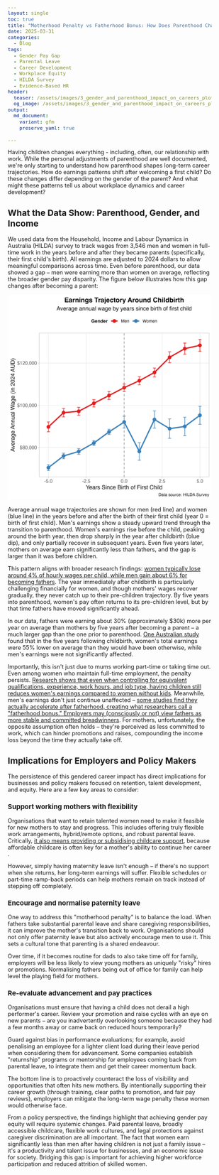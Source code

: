 ```yaml
---
layout: single
toc: true
title: "Motherhood Penalty vs Fatherhood Bonus: How Does Parenthood Change Earnings Trajectories?"
date: 2025-03-31
categories:
  - Blog
tags:
  - Gender Pay Gap
  - Parental Leave
  - Career Development
  - Workplace Equity
  - HILDA Survey
  - Evidence-Based HR
header:
  teaser: /assets/images/3_gender_and_parenthood_impact_on_careers_plot.png
  og_image: /assets/images/3_gender_and_parenthood_impact_on_careers_plot.png
output: 
  md_document:
    variant: gfm
    preserve_yaml: true
    
---
```


<style>
  body {
    font-size: 0.8em; /* Adjust font size just for this page */
  }
</style>

Having children changes everything - including, often, our relationship with work. While the personal adjustments of parenthood are well documented, we're only starting to understand how parenthood shapes long-term career trajectories. How do earnings patterns shift after welcoming a first child? Do these changes differ depending on the gender of the parent? And what might these patterns tell us about workplace dynamics and career development?

## What the Data Show: Parenthood, Gender, and Income

We used data from the Household, Income and Labour Dynamics in Australia (HILDA) survey to track wages from 3,546 men and women in full-time work in the years before and after they became parents (specifically, their first child's birth). All earnings are adjusted to 2024 dollars to allow meaningful comparisons across time. Even before parenthood, our data showed a gap – men were earning more than women on average, reflecting the broader gender pay disparity. The figure below illustrates how this gap changes after becoming a parent:

![](/assets/images/3_gender_and_parenthood_impact_on_careers_plot.png)

Average annual wage trajectories are shown for men (red line) and women (blue line) in the years before and after the birth of their first child (year 0 = birth of first child). Men's earnings show a steady upward trend through the transition to parenthood. Women's earnings rise before the child, peaking around the birth year, then drop sharply in the year after childbirth (blue dip), and only partially recover in subsequent years. Even five years later, mothers on average earn significantly less than fathers, and the gap is larger than it was before children.

This pattern aligns with broader research findings: [women typically lose around 4% of hourly wages per child, while men gain about 6% for becoming fathers](https://medium.com/leveled-legislation/why-the-motherhood-penalty-fatherhood-bonus-are-more-than-just-feminist-issues-122592807466)​. The year immediately after childbirth is particularly challenging financially for women, and though mothers' wages recover gradually, they never catch up to their pre-children trajectory. By five years into parenthood, women's pay often returns to its pre-children level, but by that time fathers have moved significantly ahead.

In our data, fathers were earning about 30% (approximately $30k) more per year on average than mothers by five years after becoming a parent – a much larger gap than the one prior to parenthood. [One Australian study](https://treasury.gov.au/publication/p2023-372004) found that in the five years following childbirth, women's total earnings were 55% lower on average than they would have been otherwise, while men's earnings were not significantly affected​.

Importantly, this isn't just due to mums working part-time or taking time out. Even among women who maintain full-time employment, the penalty persists. [Research shows that even when controlling for equivalent qualifications, experience, work hours, and job type, having children still reduces women's earnings compared to women without kids](https://www.thirdway.org/report/the-fatherhood-bonus-and-the-motherhood-penalty-parenthood-and-the-gender-gap-in-pay)​. Meanwhile, men's earnings don't just continue unaffected – [some studies find they actually accelerate after fatherhood, creating what researchers call a "fatherhood bonus." Employers may (consciously or not) view fathers as more stable and committed breadwinners](https://medium.com/leveled-legislation/why-the-motherhood-penalty-fatherhood-bonus-are-more-than-just-feminist-issues-122592807466)​. For mothers, unfortunately, the opposite assumption often holds – they're perceived as less committed to work, which can hinder promotions and raises, compounding the income loss beyond the time they actually take off.

## Implications for Employers and Policy Makers

The persistence of this gendered career impact has direct implications for businesses and policy makers focused on retention, talent development, and equity. Here are a few key areas to consider:

### Support working mothers with flexibility

Organisations that want to retain talented women need to make it feasible for new mothers to stay and progress. This includes offering truly flexible work arrangements, hybrid/remote options, and robust parental leave. Critically, [it also means providing or subsidising childcare support](https://www.businessthink.unsw.edu.au/articles/gender-gap-progress-childcare-support#:~:text=Childcare%20support%20and%20access%20are,insufficient%20to%20realise%20pay%20equity), because affordable childcare is often key for a mother's ability to continue her career​.

However, simply having maternity leave isn't enough – if there's no support when she returns, her long-term earnings will suffer. Flexible schedules or part-time ramp-back periods can help mothers remain on track instead of stepping off completely.

### Encourage and normalise paternity leave

One way to address this "motherhood penalty" is to balance the load. When fathers take substantial parental leave and share caregiving responsibilities, it can improve the mother's transition back to work. Organisations should not only offer paternity leave but also actively encourage men to use it. This sets a cultural tone that parenting is a shared endeavour.

Over time, if it becomes routine for dads to also take time off for family, employers will be less likely to view young mothers as uniquely "risky" hires or promotions. Normalising fathers being out of office for family can help level the playing field for mothers.

### Re-evaluate advancement and pay practices

Organisations must ensure that having a child does not derail a high performer's career. Review your promotion and raise cycles with an eye on new parents – are you inadvertently overlooking someone because they had a few months away or came back on reduced hours temporarily?

Guard against bias in performance evaluations; for example, avoid penalising an employee for a lighter client load during their leave period when considering them for advancement. Some companies establish "returnship" programs or mentorship for employees coming back from parental leave, to integrate them and get their career momentum back.

The bottom line is to proactively counteract the loss of visibility and opportunities that often hits new mothers. By intentionally supporting their career growth (through training, clear paths to promotion, and fair pay reviews), employers can mitigate the long-term wage penalty these women would otherwise face.

From a policy perspective, the findings highlight that achieving gender pay equity will require systemic changes. Paid parental leave, broadly accessible childcare, flexible work cultures, and legal protections against caregiver discrimination are all important. The fact that women earn significantly less than men after having children is not just a family issue – it's a productivity and talent issue for businesses, and an economic issue for society. Bridging this gap is important for achieving higher workforce participation and reduced attrition of skilled women.

<!--

## Next Steps

Want to understand how parenthood affects career trajectories in your organisation? I specialise in applying [advanced analytics to workforce data](/consulting), helping organisations develop evidence-based strategies for supporting working parents while maintaining career momentum.

[Get in touch](mailto:t.ballard@uq.edu.au) to explore how data-driven insights can inform your parental leave policies and career development programs.

-->


